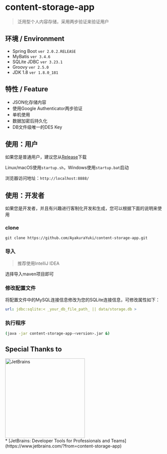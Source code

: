 # content-storage-app

> 泛用型个人内容存储，采用两步验证来验证用户

## 环境 / Environment
* Spring Boot `ver 2.0.2.RELEASE`
* MyBatis `ver 3.4.6`
* SQLite JDBC `ver 3.23.1`
* Groovy `ver 2.5.0`
* JDK 1.8 `ver 1.8.0_181`

## 特性 / Feature
* JSON化存储内容
* 使用Google Authenticator两步验证
* 单机使用
* 数据加密后持久化
* DB文件级唯一的DES Key

## 使用：用户

如果您是普通用户，建议您从[Release](https://github.com/AyakuraYuki/content-storage-app/releases)下载

Linux/macOS使用`startup.sh`，Windows使用`startup.bat`启动

浏览器访问地址：`http://localhost:8888/`

## 使用：开发者

如果您是开发者，并且有兴趣进行客制化开发和生成，您可以根据下面的说明来使用

### clone
```git
git clone https://github.com/AyakuraYuki/content-storage-app.git
```

### 导入
> 推荐使用IntelliJ IDEA

选择导入maven项目即可

### 修改配置文件

将配置文件中的MySQL连接信息修改为您的SQLite连接信息，可修改属性如下：
```yaml
url: jdbc:sqlite:< _your_db_file_path_ || data/storage.db >
```

### 执行程序
```bash
(java -jar content-storage-app-<version>.jar &)
```

## Special Thanks to

<div><img src="https://blog.ayakurayuki.cc/assets/img/jetbrains/variant-2_logos/jetbrains-variant-2.png" alt="JetBrains" width="256px" height="256px"/></div>
* [JetBrains: Developer Tools for Professionals and Teams](https://www.jetbrains.com/?from=content-storage-app)
